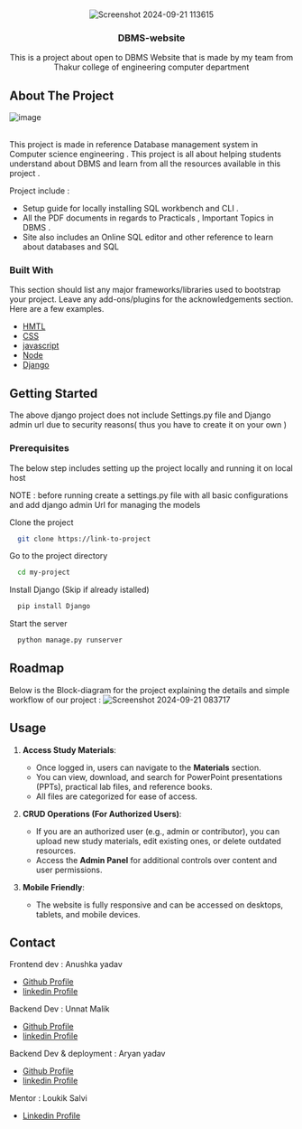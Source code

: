 
<br/>
<div align="center">
  
![Screenshot 2024-09-21 113615](https://github.com/user-attachments/assets/26190037-992a-4763-9089-a11d259a7683)

<h3 align="center">DBMS-website</h3>
<p align="center">
This is a project about open to DBMS Website that is made by my team from Thakur college of engineering computer department  


  


</p>
</div>

## About The Project
![image](https://github.com/user-attachments/assets/105f16b9-f3d8-4996-af40-840da0f3410d)

<br>
This project is made in reference Database management system in Computer science engineering . This project is all about helping students understand about DBMS and learn from all the resources available in this project . 

Project  include : 
- Setup guide for locally installing SQL workbench and CLI . 
- All the PDF documents in regards to Practicals ,  Important Topics in DBMS .
- Site also includes an Online SQL editor and other reference to learn about databases and SQL
### Built With

This section should list any major frameworks/libraries used to bootstrap your project. Leave any add-ons/plugins for the acknowledgements section. Here are a few examples.

- [HMTL ](https://developer.mozilla.org/en-US/docs/Web/HTML)
- [CSS](https://developer.mozilla.org/en-US/docs/Web/CSS)
- [javascript](https://developer.mozilla.org/en-US/docs/Web/JavaScript)
- [Node](https://nodejs.org/en)
- [Django](https://docs.djangoproject.com/en/5.1/)
## Getting Started

The above django project does not include Settings.py file and Django admin url due to security reasons( thus you have to create it on your own )
### Prerequisites

The below step includes setting up the project locally and running it on local host

NOTE : before running create a settings.py file with all basic configurations and add django admin Url for managing the models 

Clone the project

```bash
  git clone https://link-to-project
```

Go to the project directory

```bash
  cd my-project
```

Install Django (Skip if already istalled)

```bash
  pip install Django
```

Start the server

```bash
  python manage.py runserver
```

## Roadmap

Below is the Block-diagram for the project explaining the details and simple workflow of our project : 
![Screenshot 2024-09-21 083717](https://github.com/user-attachments/assets/0033141d-663d-47b8-9b23-1f2e7d0c40fa)

## Usage

1. **Access Study Materials**:
   - Once logged in, users can navigate to the **Materials** section.
   - You can view, download, and search for PowerPoint presentations (PPTs), practical lab files, and reference books.
   - All files are categorized for ease of access.

2. **CRUD Operations (For Authorized Users)**:
   - If you are an authorized user (e.g., admin or contributor), you can upload new study materials, edit existing ones, or delete outdated resources.
   - Access the **Admin Panel** for additional controls over content and user permissions.

3. **Mobile Friendly**:
   - The website is fully responsive and can be accessed on desktops, tablets, and mobile devices.

## Contact

 Frontend dev : Anushka yadav 
- <a href="https://github.com/GamerZone1006" target="_blank">  Github Profile</a> 
- <a href="https://linkedin.com/in/anushka-m-yadav" target="_blank">  linkedin Profile</a> 

Backend Dev : Unnat Malik 
- <a href="https://github.com/UnnatMalik" target="_blank"> Github Profile</a> 
- <a href="https://linkedin.com/in/unnat-malik-2b90bb2b4" target="_blank">  linkedin Profile</a> 

Backend Dev & deployment : Aryan yadav 
- <a href="https://github.com/aryanyadav-dev" target="_blank"> Github Profile</a> 
- <a href="https://linkedin.com/in/-aryanyadav" target="_blank">  linkedin Profile</a>

Mentor : Loukik Salvi 
- <a href="https://linkedin.com/in/loukik-salvi-589510164/">Linkedin Profile</a>
